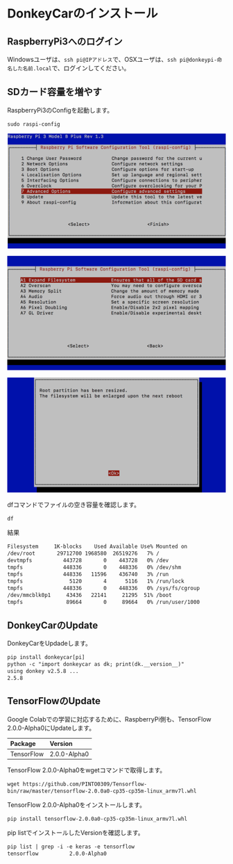 # DonkeyCarのインストール

## RaspberryPi3へのログイン

Windowsユーザは、`ssh pi@IPアドレス`で、OSXユーザは、`ssh pi@donkeypi-命名した名前.local`で、ログインしてください。

## SDカード容量を増やす

RaspberryPi3のConfigを起動します。
```
sudo raspi-config
```

![](./img/conf001.png)

![](./img/conf002.png)

![](./img/conf003.png)


dfコマンドでファイルの空き容量を確認します。
```
df
```

結果
```
Filesystem     1K-blocks    Used Available Use% Mounted on
/dev/root       29712700 1968580  26519276   7% /
devtmpfs          443728       0    443728   0% /dev
tmpfs             448336       0    448336   0% /dev/shm
tmpfs             448336   11596    436740   3% /run
tmpfs               5120       4      5116   1% /run/lock
tmpfs             448336       0    448336   0% /sys/fs/cgroup
/dev/mmcblk0p1     43436   22141     21295  51% /boot
tmpfs              89664       0     89664   0% /run/user/1000
```

## DonkeyCarのUpdate

DonkeyCarをUpdadeします。
```
pip install donkeycar[pi]
python -c "import donkeycar as dk; print(dk.__version__)"
using donkey v2.5.8 ...
2.5.8
```

## TensorFlowのUpdate

Google Colabでの学習に対応するために、RaspberryPi側も、TensorFlow 2.0.0-Alpha0にUpdateします。

|Package|Version|
|:--|:--|
|TensorFlow|2.0.0-Alpha0|

TensorFlow 2.0.0-Alpha0をwgetコマンドで取得します。
```
wget https://github.com/PINTO0309/Tensorflow-bin/raw/master/tensorflow-2.0.0a0-cp35-cp35m-linux_armv7l.whl
```

TensorFlow 2.0.0-Alpha0をインストールします。
```
pip install tensorflow-2.0.0a0-cp35-cp35m-linux_armv7l.whl
```

pip listでインストールしたVersionを確認します。
```
pip list | grep -i -e keras -e tensorflow     
tensorflow          2.0.0-Alpha0
```